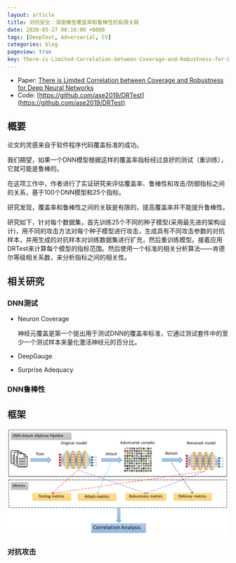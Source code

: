 ```yaml
---
layout: article
title: 对抗安全：深度模型覆盖率和鲁棒性的有限关联
date: 2020-05-27 00:10:00 +0800
tags: [DeepTest, Adversarial, CV]
categories: blog
pageview: true
key: There-is-Limited-Correlation-between-Coverage-and-Robustness-for-Deep-Neural-Networks
---
```


- Paper: [There is Limited Correlation between Coverage and Robustness for Deep Neural Networks](https://arxiv.org/pdf/1911.05904)
- Code: [https://github.com/ase2019/DRTest](https://github.com/ase2019/DRTest)



## 概要

论文的灵感来自于软件程序代码覆盖标准的成功。

我们期望，如果一个DNN模型根据这样的覆盖率指标经过良好的测试（重训练），它就可能是鲁棒的。

在这项工作中，作者进行了实证研究来评估覆盖率、鲁棒性和攻击/防御指标之间的关系，基于100个DNN模型和25个指标。

研究发现，覆盖率和鲁棒性之间的关联是有限的，提高覆盖率并不能提升鲁棒性。

研究如下，针对每个数据集，首先训练25个不同的种子模型(采用最先进的架构设计)，用不同的攻击方法对每个种子模型进行攻击，生成具有不同攻击参数的对抗样本，并用生成的对抗样本对训练数据集进行扩充，然后重训练模型。接着应用DRTest来计算每个模型的指标范围。然后使用一个标准的相关分析算法——肯德尔等级相关系数，来分析指标之间的相关性。



## 相关研究

### DNN测试

- Neuron Coverage

  神经元覆盖是第一个提出用于测试DNN的覆盖率标准，它通过测试套件中的至少一个测试样本来量化激活神经元的百分比。

- DeepGauge

- Surprise Adequacy

### DNN鲁棒性 





## 框架

<img src="https://raw.githubusercontent.com/jjzhou012/image/master/blogImg20200527103737.png" alt="56d30e20f5df2de76b2c3c48d6437a4" style="zoom:50%;" />



### 对抗攻击







